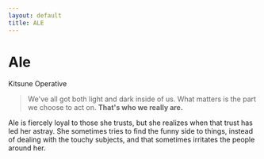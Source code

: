 ```yaml
---
layout: default
title: ALE
---
```

# Ale
Kitsune Operative

>We've all got both light and dark inside of us. What matters is the part we choose to act on. **That's who we really are.**

Ale is fiercely loyal to those she trusts, but she realizes when that trust has led her astray. She sometimes tries to find the funny side to things, instead of dealing with the touchy subjects, and that sometimes irritates the people around her.

